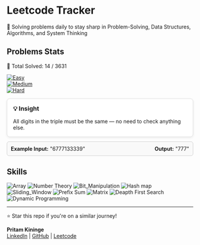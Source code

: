 # Leetcode Tracker</h1>
  
🚀 Solving problems daily to stay sharp in Problem-Solving, Data Structures, Algorithms, and System Thinking

## Problems Stats

🚀 Total Solved: 14 / 3631

[![Easy](https://img.shields.io/badge/Easy-5-brightgreen)](/easy.md)  
[![Medium](https://img.shields.io/badge/Medium-7-yellow)](/medium.md)  
[![Hard](https://img.shields.io/badge/Hard-2-red)](/hard.md)  

<div style="
  border: 1px solid #ddd;
  border-radius: 8px;
  padding: 16px;
  margin: 12px 0;
  box-shadow: 0 2px 6px rgba(0,0,0,0.08);
  background-color: #fff;
">
  <h3 style="margin-top:0;">💡 Insight</h3>
  <p style="margin:0;">All digits in the triple must be the same — no need to check anything else.</p>
</div>

<div style="
  border: 1px solid #ccc;
  border-radius: 6px;
  padding: 10px;
  background-color: #f9f9f9;
  display: flex;
  justify-content: space-between;
">
  <div>
    <strong>Example Input:</strong> "6777133339"
  </div>
  <div>
    <strong>Output:</strong> "777"
  </div>
</div>


## Skills 

![Array](https://img.shields.io/badge/Array-gray)
![Number Theory](https://img.shields.io/badge/Number_Theory-gray)
![Bit_Manipulation](https://img.shields.io/badge/Bit_Manipulation-gray)
![Hash map](https://img.shields.io/badge/Hash_Map-gray)
![Sliding_Window](https://img.shields.io/badge/Sliding_Window-gray)
![Prefix Sum](https://img.shields.io/badge/Prefix_Sum-gray)
![Matrix](https://img.shields.io/badge/Matrix-gray)
![Deapth First Search](https://img.shields.io/badge/Depth_First_Search-gray)
![Dynamic Programming](https://img.shields.io/badge/Dynamic_Programming-gray)

---

⭐ Star this repo if you're on a similar journey!

**Pritam Kininge**    
[LinkedIn](https://linkedin.com/in/pritam-kininge)  |  [GitHub](https://github.com/kininge)  |  [Leetcode](https://leetcode.com/u/kininge007/)
</div>






